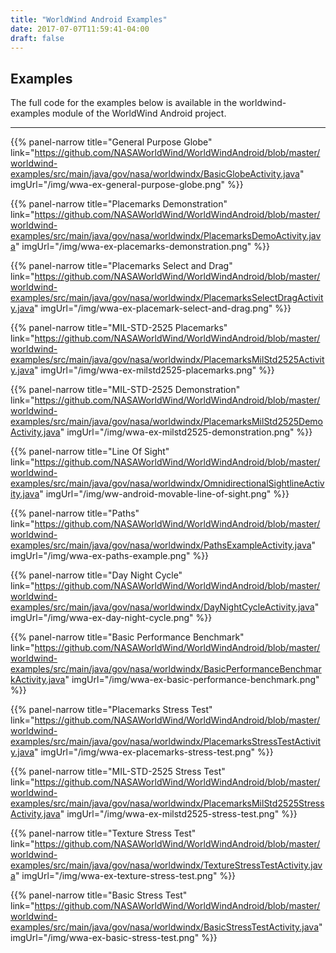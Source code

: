 ```yaml
---
title: "WorldWind Android Examples"
date: 2017-07-07T11:59:41-04:00
draft: false
---
```


## Examples

The full code for the examples below is available in the worldwind-examples module of the WorldWind Android project.

---

{{% panel-narrow title="General Purpose Globe" link="https://github.com/NASAWorldWind/WorldWindAndroid/blob/master/worldwind-examples/src/main/java/gov/nasa/worldwindx/BasicGlobeActivity.java" imgUrl="/img/wwa-ex-general-purpose-globe.png" %}}

{{% panel-narrow title="Placemarks Demonstration" link="https://github.com/NASAWorldWind/WorldWindAndroid/blob/master/worldwind-examples/src/main/java/gov/nasa/worldwindx/PlacemarksDemoActivity.java" imgUrl="/img/wwa-ex-placemarks-demonstration.png" %}}

{{% panel-narrow title="Placemarks Select and Drag" link="https://github.com/NASAWorldWind/WorldWindAndroid/blob/master/worldwind-examples/src/main/java/gov/nasa/worldwindx/PlacemarksSelectDragActivity.java" imgUrl="/img/wwa-ex-placemark-select-and-drag.png" %}}

{{% panel-narrow title="MIL-STD-2525 Placemarks" link="https://github.com/NASAWorldWind/WorldWindAndroid/blob/master/worldwind-examples/src/main/java/gov/nasa/worldwindx/PlacemarksMilStd2525Activity.java" imgUrl="/img/wwa-ex-milstd2525-placemarks.png" %}}

{{% panel-narrow title="MIL-STD-2525 Demonstration" link="https://github.com/NASAWorldWind/WorldWindAndroid/blob/master/worldwind-examples/src/main/java/gov/nasa/worldwindx/PlacemarksMilStd2525DemoActivity.java" imgUrl="/img/wwa-ex-milstd2525-demonstration.png" %}}

{{% panel-narrow title="Line Of Sight" link="https://github.com/NASAWorldWind/WorldWindAndroid/blob/master/worldwind-examples/src/main/java/gov/nasa/worldwindx/OmnidirectionalSightlineActivity.java" imgUrl="/img/ww-android-movable-line-of-sight.png" %}}

{{% panel-narrow title="Paths" link="https://github.com/NASAWorldWind/WorldWindAndroid/blob/master/worldwind-examples/src/main/java/gov/nasa/worldwindx/PathsExampleActivity.java" imgUrl="/img/wwa-ex-paths-example.png" %}}

{{% panel-narrow title="Day Night Cycle" link="https://github.com/NASAWorldWind/WorldWindAndroid/blob/master/worldwind-examples/src/main/java/gov/nasa/worldwindx/DayNightCycleActivity.java" imgUrl="/img/wwa-ex-day-night-cycle.png" %}}

{{% panel-narrow title="Basic Performance Benchmark" link="https://github.com/NASAWorldWind/WorldWindAndroid/blob/master/worldwind-examples/src/main/java/gov/nasa/worldwindx/BasicPerformanceBenchmarkActivity.java" imgUrl="/img/wwa-ex-basic-performance-benchmark.png" %}}

{{% panel-narrow title="Placemarks Stress Test" link="https://github.com/NASAWorldWind/WorldWindAndroid/blob/master/worldwind-examples/src/main/java/gov/nasa/worldwindx/PlacemarksStressTestActivity.java" imgUrl="/img/wwa-ex-placemarks-stress-test.png" %}}

{{% panel-narrow title="MIL-STD-2525 Stress Test" link="https://github.com/NASAWorldWind/WorldWindAndroid/blob/master/worldwind-examples/src/main/java/gov/nasa/worldwindx/PlacemarksMilStd2525StressActivity.java" imgUrl="/img/wwa-ex-milstd2525-stress-test.png" %}}

{{% panel-narrow title="Texture Stress Test" link="https://github.com/NASAWorldWind/WorldWindAndroid/blob/master/worldwind-examples/src/main/java/gov/nasa/worldwindx/TextureStressTestActivity.java" imgUrl="/img/wwa-ex-texture-stress-test.png" %}}

{{% panel-narrow title="Basic Stress Test" link="https://github.com/NASAWorldWind/WorldWindAndroid/blob/master/worldwind-examples/src/main/java/gov/nasa/worldwindx/BasicStressTestActivity.java" imgUrl="/img/wwa-ex-basic-stress-test.png" %}}